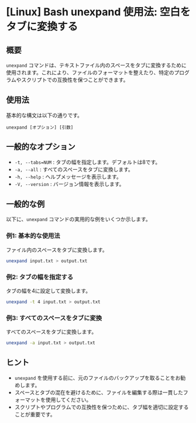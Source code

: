 # [Linux] Bash unexpand 使用法: 空白をタブに変換する

## 概要
`unexpand` コマンドは、テキストファイル内のスペースをタブに変換するために使用されます。これにより、ファイルのフォーマットを整えたり、特定のプログラムやスクリプトでの互換性を保つことができます。

## 使用法
基本的な構文は以下の通りです。

```
unexpand [オプション] [引数]
```

## 一般的なオプション
- `-t, --tabs=NUM` : タブの幅を指定します。デフォルトは8です。
- `-a, --all` : すべてのスペースをタブに変換します。
- `-h, --help` : ヘルプメッセージを表示します。
- `-V, --version` : バージョン情報を表示します。

## 一般的な例
以下に、`unexpand` コマンドの実用的な例をいくつか示します。

### 例1: 基本的な使用法
ファイル内のスペースをタブに変換します。

```bash
unexpand input.txt > output.txt
```

### 例2: タブの幅を指定する
タブの幅を4に設定して変換します。

```bash
unexpand -t 4 input.txt > output.txt
```

### 例3: すべてのスペースをタブに変換
すべてのスペースをタブに変換します。

```bash
unexpand -a input.txt > output.txt
```

## ヒント
- `unexpand` を使用する前に、元のファイルのバックアップを取ることをお勧めします。
- スペースとタブの混在を避けるために、ファイルを編集する際は一貫したフォーマットを使用してください。
- スクリプトやプログラムでの互換性を保つために、タブ幅を適切に設定することが重要です。